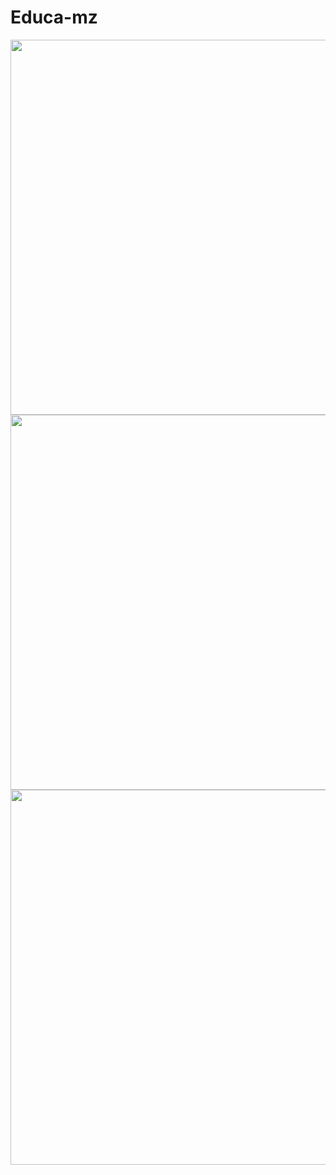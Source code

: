 # Educa-mz
<div align="start">
  <a href="https://github.com/agostinhodossantos">
   
  <img height="600em" src="https://raw.githubusercontent.com/Agostinhodossantos/Educa-mz/main/Screenshoot/educa.jpg"/>
  <img height="600em" src="https://raw.githubusercontent.com/Agostinhodossantos/Educa-mz/main/Screenshoot/confer.jpg"/>
  <img height="600em" src="https://raw.githubusercontent.com/Agostinhodossantos/Educa-mz/main/Screenshoot/menu.jpg"/>
</div>

